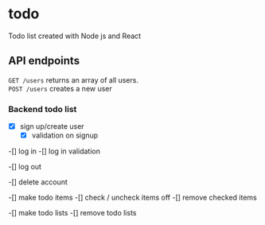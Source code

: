 # todo
Todo list created with Node js and React

## API endpoints

``` GET /users ``` returns an array of all users.  
``` POST /users ``` creates a new user



### Backend todo list
-[x] sign up/create user
  -[x] validation on signup

-[] log in
  -[] log in validation

-[] log out

-[] delete account

-[] make todo items
  -[] check / uncheck items off
  -[] remove checked items

-[] make todo lists
  -[] remove todo lists
